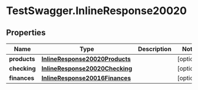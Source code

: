 # TestSwagger.InlineResponse20020

## Properties

Name | Type | Description | Notes
------------ | ------------- | ------------- | -------------
**products** | [**InlineResponse20020Products**](InlineResponse20020Products.md) |  | [optional] 
**checking** | [**InlineResponse20020Checking**](InlineResponse20020Checking.md) |  | [optional] 
**finances** | [**InlineResponse20016Finances**](InlineResponse20016Finances.md) |  | [optional] 


